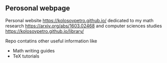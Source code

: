 Perosonal webpage
-----------------

Personal website https://kolosovpetro.github.io/
dedicated to my math research https://arxiv.org/abs/1603.02468
and computer sciences studies https://kolosovpetro.github.io/library/

Repo contatins other useful information like
* Math writing guides
* TeX tutorials